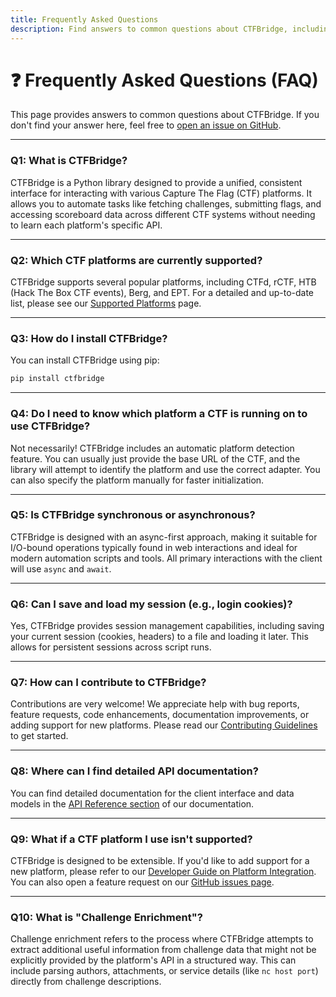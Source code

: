 ```yaml
---
title: Frequently Asked Questions
description: Find answers to common questions about CTFBridge, including installation, supported platforms, usage, contributions, and more.
---
```


# ❓ Frequently Asked Questions (FAQ)

This page provides answers to common questions about CTFBridge. If you don't find your answer here, feel free to [open an issue on GitHub](https://github.com/bjornmorten/ctfbridge/issues).

---

### **Q1: What is CTFBridge?**

CTFBridge is a Python library designed to provide a unified, consistent interface for interacting with various Capture The Flag (CTF) platforms. It allows you to automate tasks like fetching challenges, submitting flags, and accessing scoreboard data across different CTF systems without needing to learn each platform's specific API.

---

### **Q2: Which CTF platforms are currently supported?**

CTFBridge supports several popular platforms, including CTFd, rCTF, HTB (Hack The Box CTF events), Berg, and EPT. For a detailed and up-to-date list, please see our [Supported Platforms](platforms.md) page.

---

### **Q3: How do I install CTFBridge?**

You can install CTFBridge using pip:

```bash
pip install ctfbridge
```

---

### **Q4: Do I need to know which platform a CTF is running on to use CTFBridge?**

Not necessarily! CTFBridge includes an automatic platform detection feature. You can usually just provide the base URL of the CTF, and the library will attempt to identify the platform and use the correct adapter. You can also specify the platform manually for faster initialization.

---

### **Q5: Is CTFBridge synchronous or asynchronous?**

CTFBridge is designed with an async-first approach, making it suitable for I/O-bound operations typically found in web interactions and ideal for modern automation scripts and tools. All primary interactions with the client will use `async` and `await`.

---

### **Q6: Can I save and load my session (e.g., login cookies)?**

Yes, CTFBridge provides session management capabilities, including saving your current session (cookies, headers) to a file and loading it later. This allows for persistent sessions across script runs.

---

### **Q7: How can I contribute to CTFBridge?**

Contributions are very welcome! We appreciate help with bug reports, feature requests, code enhancements, documentation improvements, or adding support for new platforms. Please read our [Contributing Guidelines](https://github.com/bjornmorten/ctfbridge/blob/main/CONTRIBUTING.md) to get started.

---

### **Q8: Where can I find detailed API documentation?**

You can find detailed documentation for the client interface and data models in the [API Reference section](../api/index.md) of our documentation.

---

### **Q9: What if a CTF platform I use isn't supported?**

CTFBridge is designed to be extensible. If you'd like to add support for a new platform, please refer to our [Developer Guide on Platform Integration](../dev/platforms.md). You can also open a feature request on our [GitHub issues page](https://github.com/bjornmorten/ctfbridge/issues).

---

### **Q10: What is "Challenge Enrichment"?**

Challenge enrichment refers to the process where CTFBridge attempts to extract additional useful information from challenge data that might not be explicitly provided by the platform's API in a structured way. This can include parsing authors, attachments, or service details (like `nc host port`) directly from challenge descriptions.
